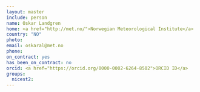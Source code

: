 ```yaml
---
layout: master
include: person
name: Oskar Landgren
home: <a href="http://met.no/">Norwegian Meteorological Institute</a>
country: "NO"
photo:
email: oskaral@met.no
phone:
on_contract: yes
has_been_on_contract: no
orcid: <a href="https://orcid.org/0000-0002-6264-8502">ORCID ID</a>
groups:
  nicest2:
---
```


